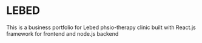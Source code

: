 # LEBED
This is a business portfolio for Lebed phsio-therapy clinic built with React.js framework for frontend and node.js backend
